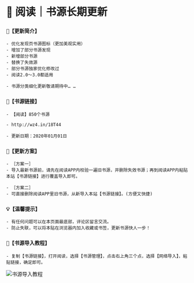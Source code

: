 # 📖 阅读｜书源长期更新


### `🔖【更新简介】`


```
- 优化发现页书源图标（更加美观实用）
- 增加了部分书源发现
- 新增部分书源
- 替换了失效源
- 部分书源独家优化修改过
- 阅读2.0～3.0都适用

- 书源分类细化更新敬请期待中… …

```

### `🔗【书源链接】`


```
- 【阅读】850个书源

- http://wz4.in/18T44

- 更新日期：2020年01月01日

```

### `💠【更新方案】`


```
- ［方案一］
- 导入最新书源前，请先在阅读APP内校验一遍旧书源，并删除失效书源；再到阅读APP内粘贴本站【书源链接】进行覆盖导入即可。

- ［方案二］
- 可直接删除阅读APP里旧书源，从新导入本站【书源链接】。(方便又快捷)

```

### `💡【温馨提示】`


```
- 有任何问题可以在本页面最底部，评论区留言交流。
- 防止失联，可以将本贴在浏览器内加入收藏或书签，更新书源快人一步！
```


### `💯【书源导入教程】`


```
- 复制【书源链接】，打开阅读，选择【书源管理】，点击右上角三个点，选择【网络导入】，粘贴链接，确定即可。

```

![书源导入教程](https://images.gitee.com/uploads/images/2020/0102/115143_7d4ecc9c_5572791.jpeg "教程.jpg")